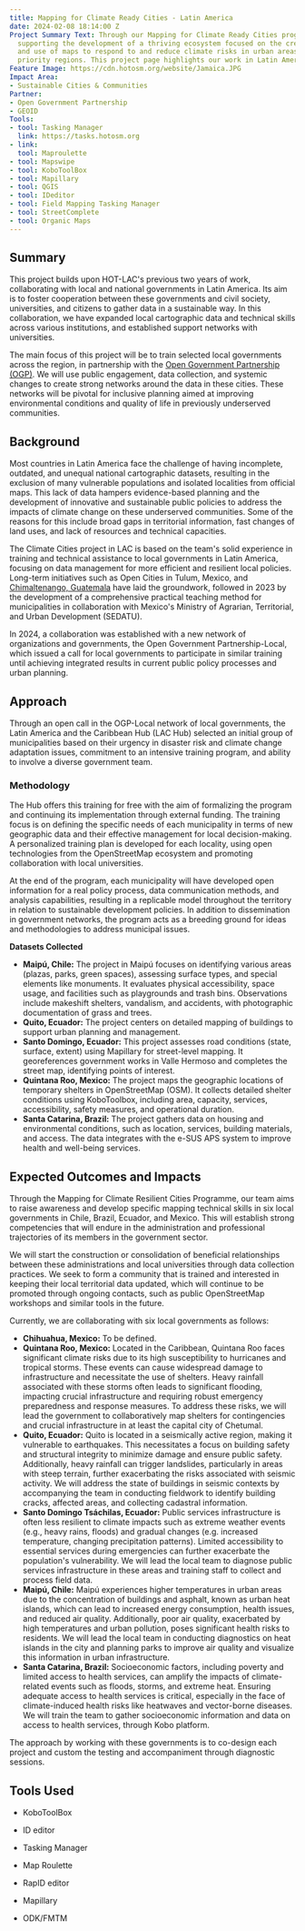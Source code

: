 ```yaml
---
title: Mapping for Climate Ready Cities - Latin America
date: 2024-02-08 18:14:00 Z
Project Summary Text: Through our Mapping for Climate Ready Cities program, HOT is
  supporting the development of a thriving ecosystem focused on the creation, interpretation,
  and use of maps to respond to and reduce climate risks in urban areas across four
  priority regions. This project page highlights our work in Latin America.
Feature Image: https://cdn.hotosm.org/website/Jamaica.JPG
Impact Area:
- Sustainable Cities & Communities
Partner:
- Open Government Partnership
- GEOID
Tools:
- tool: Tasking Manager
  link: https://tasks.hotosm.org
- link: 
  tool: Maproulette
- tool: Mapswipe
- tool: KoboToolBox
- tool: Mapillary
- tool: QGIS
- tool: IDeditor
- tool: Field Mapping Tasking Manager
- tool: StreetComplete
- tool: Organic Maps
---
```


## Summary

This project builds upon HOT-LAC's previous two years of work, collaborating with local and national governments in Latin America. Its aim is to foster cooperation between these governments and civil society, universities, and citizens to gather data in a sustainable way. In this collaboration, we have expanded local cartographic data and technical skills across various institutions, and established support networks with universities.

The main focus of this project will be to train selected local  governments across the region, in partnership with the [Open Government Partnership (OGP)](https://www.opengovpartnership.org/). We will use public engagement, data collection, and systemic changes to create strong networks around the data in these cities. These networks will be pivotal for inclusive planning aimed at improving environmental conditions and quality of life in previously underserved communities.

## Background

Most countries in Latin America face the challenge of having incomplete, outdated, and unequal national cartographic datasets, resulting in the exclusion of many vulnerable populations and isolated localities from official maps. This lack of data hampers evidence-based planning and the development of innovative and sustainable public policies to address the impacts of climate change on these underserved communities. Some of the reasons for this include broad gaps in territorial information, fast changes of land uses, and lack of resources and technical capacities.

The Climate Cities project in LAC is based on the team's solid experience in training and technical assistance to local governments in Latin America, focusing on data management for more efficient and resilient local policies. Long-term initiatives such as Open Cities in Tulum,  Mexico, and [Chimaltenango, Guatemala](https://www.hotosm.org/projects/opencities-guatemala-EN/) have laid the groundwork, followed in 2023 by the development of a comprehensive practical teaching method for municipalities in collaboration with Mexico's Ministry of Agrarian, Territorial, and Urban Development (SEDATU).

In 2024, a collaboration was established with a new network of organizations and governments, the Open Government Partnership-Local, which issued a call for local governments to participate in similar training until achieving integrated results in current public policy processes and urban planning.

## Approach

Through an open call in the OGP-Local network of local governments, the Latin America and the Caribbean Hub (LAC Hub) selected an initial group of municipalities based on their urgency in disaster risk and climate change adaptation issues, commitment to an intensive training program, and ability to involve a diverse government team.

### Methodology

The Hub offers this training for free with the aim of formalizing the program and continuing its implementation through external funding. The training focus is on defining the specific needs of each municipality in terms of new geographic data and their effective management for local decision-making. A personalized training plan is developed for each locality, using open technologies from the OpenStreetMap ecosystem and promoting collaboration with local universities.

At the end of the program, each municipality will have developed open information for  a real policy process, data communication methods, and analysis capabilities, resulting in a replicable model throughout the territory in relation to sustainable development policies. In addition to dissemination in government networks, the program acts as a breeding ground for ideas and methodologies to address municipal issues.

**Datasets Collected**

* **Maipú, Chile:** The project in Maipú focuses on identifying various areas (plazas, parks, green spaces), assessing surface types, and special elements like monuments. It evaluates physical accessibility, space usage, and facilities such as playgrounds and trash bins. Observations include makeshift shelters, vandalism, and accidents, with photographic documentation of grass and trees.
* **Quito, Ecuador:** The project centers on detailed mapping of buildings to support urban planning and management.
* **Santo Domingo, Ecuador:** This project assesses road conditions (state, surface, extent) using Mapillary for street-level mapping. It georeferences government works in Valle Hermoso and completes the street map, identifying points of interest.
* **Quintana Roo, Mexico:** The project maps the geographic locations of temporary shelters in OpenStreetMap (OSM). It collects detailed shelter conditions using KoboToolbox, including area, capacity, services, accessibility, safety measures, and operational duration.
* **Santa Catarina, Brazil:** The project gathers data on housing and environmental conditions, such as location, services, building materials, and access. The data integrates with the e-SUS APS system to improve health and well-being services.

## Expected Outcomes and Impacts

Through the Mapping for Climate Resilient Cities Programme, our team aims to raise awareness and develop specific mapping technical skills in six local governments in Chile, Brazil, Ecuador, and Mexico. This will establish strong competencies that will endure in the administration and professional trajectories of its members in the government sector.

We will start the construction or consolidation of beneficial relationships between these administrations and local universities through data collection practices. We seek to form a community that is trained and interested in keeping their local territorial data updated, which will continue to be promoted through ongoing contacts, such as public OpenStreetMap workshops and similar tools in the future.

Currently, we are collaborating with six local governments as follows:

* **Chihuahua, Mexico:** To be defined.
* **Quintana Roo, Mexico:** Located in the Caribbean, Quintana Roo faces significant climate risks due to its high susceptibility to hurricanes and tropical storms. These events can cause widespread damage to infrastructure and necessitate the use of shelters. Heavy rainfall associated with these storms often leads to significant flooding, impacting crucial infrastructure and requiring robust emergency preparedness and response measures. To address these risks, we will lead the government to collaboratively map shelters for contingencies and crucial infrastructure in at least the capital city of Chetumal.
* **Quito, Ecuador:** Quito is located in a seismically active region, making it vulnerable to earthquakes. This necessitates a focus on building safety and structural integrity to minimize damage and ensure public safety. Additionally, heavy rainfall can trigger landslides, particularly in areas with steep terrain, further exacerbating the risks associated with seismic activity. We will address the state of buildings in seismic contexts by accompanying the team in conducting fieldwork to identify building cracks, affected areas, and collecting cadastral information.
* **Santo Domingo Tsáchilas, Ecuador:** Public services infrastructure is often less resilient to climate impacts such as extreme weather events (e.g., heavy rains, floods) and gradual changes (e.g. increased temperature, changing precipitation patterns). Limited accessibility to essential services during emergencies can further exacerbate the population's vulnerability. We will lead the local team to diagnose public services infrastructure in these areas and training staff to collect and process field data.
* **Maipú, Chile:** Maipú experiences higher temperatures in urban areas due to the concentration of buildings and asphalt, known as urban heat islands, which can lead to increased energy consumption, health issues, and reduced air quality. Additionally, poor air quality, exacerbated by high temperatures and urban pollution, poses significant health risks to residents. We will lead the local team in conducting diagnostics on heat islands in the city and planning parks to improve air quality and visualize this information in urban infrastructure.
* **Santa Catarina, Brazil:** Socioeconomic factors, including poverty and limited access to health services, can amplify the impacts of climate-related events such as floods, storms, and extreme heat. Ensuring adequate access to health services is critical, especially in the face of climate-induced health risks like heatwaves and vector-borne diseases. We will train the team to gather socioeconomic information and data on access to health services, through Kobo platform.

The approach by working with these governments is to co-design each project and custom the testing and accompaniment through diagnostic sessions.

## **Tools Used**

* KoboToolBox

* ID editor

* Tasking Manager

* Map Roulette

* RapID editor

* Mapillary

* ODK/FMTM